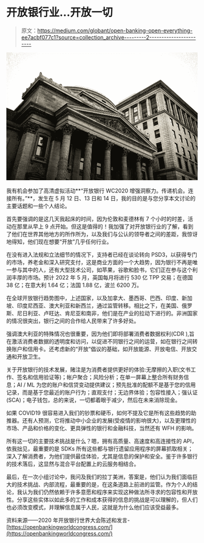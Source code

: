 # 开放银行业…开放一切

> 原文：<https://medium.com/globant/open-banking-open-everything-ee7acbf077c1?source=collection_archive---------2----------------------->

![](img/dff16736ba54dc2163721fa857e0288e.png)

我有机会参加了高清虚拟活动**“开放银行 WC2020 增强洞察力。传递机会。连接所有。”**，发生在 5 月 12 日、13 日和 14 日，我的目的是与您分享本文讨论的主要话题和一些个人结论。

首先要强调的是这几天我起床的时间，因为伦敦和麦德林有 7 个小时的时差，活动在那里从早上 9 点开始。但这是值得的！我加强了对开放银行业的了解，看到了他们在世界其他地方的所作所为，以及我们与公认的领导者之间的差距，我惊讶地得知，他们现在想要“开放”几乎任何行业。

在没有进入法规和立法细节的情况下，支持者已经在谈论转向 PSD3，以获得专门的市场，养老金和深入研究支付，这是商业方面的一个大趋势，因为银行不再是唯一参与其中的人，还有大型技术公司，如苹果，谷歌和脸书，它们正在参与这个利润丰厚的市场。预计 2022 年 5 月，英国每月将进行 530 亿 TPP 交易；在德国 38 亿；在意大利 1.64 亿；法国 1.88 亿，波兰 6200 万。

在全球开放银行趋势图中，上述国家，以及加拿大、墨西哥、巴西、印度、新加坡、印度尼西亚、澳大利亚和新西兰，通过监管转移。相比之下，在美国、俄罗斯、尼日利亚、卢旺达、肯尼亚和南非，他们是在产业的拉动下进行的。非洲国家的情况很突出，银行之间的合作给人民带来了许多好处。

强调澳大利亚的特殊情况也很重要，因为他们即将部署消费者数据权利(CDR ),旨在激活消费者数据的透明度和访问，以促进不同银行之间的运营，如在银行之间转换账户和信用卡。还考虑新的“开放”倡议的基础，如开放能源、开放电信、开放交通和开放卫生。

关于开放银行的技术发展，赌注是为消费者提供更好的体验:无摩擦的入职(文书工作、签名和信用验证等)；帐户聚合；风险分析；在单一屏幕上整合所有财务信息；AI / ML 为您的账户和信贷变动提供建议；预先批准的配额不是基于您的信用记录，而是基于您最近的账户行为；直观支付；无边界体验；包容性接入；强认证(SCA)；电子钱包，总的来说，一切都着眼于减少，然后在未来消除现金。

如果 COVID19 很容易进入我们的钞票和硬币，如何不提及它是所有这些趋势的助推器。还有人预测，它将推动中小企业的发展(受疫情的影响很大)，以及更理性的市场、产品和价格的变化、更具弹性的银行和金融科技，当然还有 WFH 的影响。

所有这一切的主要技术挑战是什么？嗯，拥有高质量、高速度和高连接性的 API，依我拙见，最重要的是 SDKs 所有这些都与银行遗留应用程序的屏幕抓取相关；深入了解消费者，为他们提供最佳体验，尤其是信息的保护和安全。鉴于许多银行的技术落后，这显然与混合平台配置上的云服务相结合。

最后，在一次小组讨论中，我问及我们的拉丁美洲，答案是，他们认为我们面临巨大的技术挑战、内部流程，最重要的是，在这条道路上前进的监管。作为个人的结论，我认为我们仍然依赖于许多意愿和程序来实现这种做法所寻求的包容性和开放性。分享这些实体以如此多的工作和成本获得的信息的挑战是可以理解的，但人们也必须改变模式，并理解信息属于人民，这就是为什么他们应该受益最多。

资料来源——2020 年开放银行世界大会陈述和发言-[https://openbankingworldcongress.com/](https://openbankingworldcongress.com/)